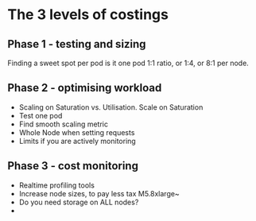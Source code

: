 # The 3 levels of costings
## Phase 1 - testing and sizing
Finding a sweet spot per pod is it one pod 1:1 ratio, or 1:4, or 8:1 per node.

## Phase 2 - optimising workload

- Scaling on Saturation vs. Utilisation. Scale on Saturation
- Test one pod
- Find smooth scaling metric
- Whole Node when setting requests
- Limits if you are actively monitoring

## Phase 3 - cost monitoring

- Realtime profiling tools
- Increase node sizes, to pay less tax M5.8xlarge~
- Do you need storage on ALL nodes?
- 